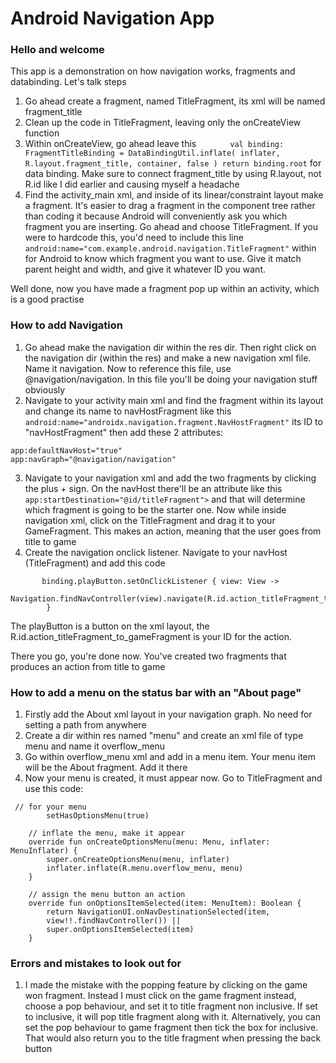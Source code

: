 # Android Navigation App
### Hello and welcome
This app is a demonstration on how navigation works, fragments and databinding. Let's talk steps

1. Go ahead create a fragment, named TitleFragment, its xml will be named fragment_title
2. Clean up the code in TitleFragment, leaving only the onCreateView function
3. Within onCreateView, go ahead leave this ```        val binding: FragmentTitleBinding = DataBindingUtil.inflate(
                inflater, R.layout.fragment_title, container, false
        )
        return binding.root
        ```
        for data binding. Make sure to connect fragment_title by using R.layout, not R.id like I did earlier and causing myself a headache
4. Find the activity_main xml, and inside of its linear/constraint layout make a fragment. It's easier to drag a fragment in the component tree rather than coding it
because Android will conveniently ask you which fragment you are inserting. Go ahead and choose TitleFragment. If you were to hardcode this, you'd need to include this
line ```android:name="com.example.android.navigation.TitleFragment"``` within <fragment /> for Android to know which fragment you want to use. Give it match parent height and
width, and give it whatever ID you want.


Well done, now you have made a fragment pop up within an activity, which is a good practise

### How to add Navigation
1. Go ahead make the navigation dir within the res dir. Then right click on the navigation dir (within the res) and make a new navigation xml file. Name it navigation. Now 
to reference this file, use @navigation/navigation. In this file you'll be doing your navigation stuff obviously
2. Navigate to your activity main xml and find the fragment within its layout and change its name to navHostFragment like this ```android:name="androidx.navigation.fragment.NavHostFragment"``` its ID to "navHostFragment" then add these 2 attributes: 
```
app:defaultNavHost="true"
app:navGraph="@navigation/navigation"
```
3. Navigate to your navigation xml and add the two fragments by clicking the plus +  sign. On the navHost there'll be an attribute like this ``` app:startDestination="@id/titleFragment">``` and that will determine which fragment is going to be the starter one. Now while inside navigation xml, 
click on the TitleFragment and drag it to your GameFragment. This makes an action, meaning that the user goes from title to game
4. Create the navigation onclick listener. Navigate to your navHost (TitleFragment) and add this code 
```
       binding.playButton.setOnClickListener { view: View ->
            Navigation.findNavController(view).navigate(R.id.action_titleFragment_to_gameFragment)
        }
```
The playButton is a button on the xml layout, the R.id.action_titleFragment_to_gameFragment is your ID for the action.

There you go, you're done now. You've created two fragments that produces an action from title to game

### How to add a menu on the status bar with an "About page"
1. Firstly add the About xml layout in your navigation graph. No need for setting a path from anywhere
2. Create a dir within res named "menu" and create an xml file of type menu and name it overflow_menu
3. Go within overflow_menu xml and add in a menu item. Your menu item will be the About fragment. Add it there
4. Now your menu is created, it must appear now. Go to TitleFragment and use this code:

```
 // for your menu
        setHasOptionsMenu(true)

    // inflate the menu, make it appear
    override fun onCreateOptionsMenu(menu: Menu, inflater: MenuInflater) {
        super.onCreateOptionsMenu(menu, inflater)
        inflater.inflate(R.menu.overflow_menu, menu)
    }

    // assign the menu button an action
    override fun onOptionsItemSelected(item: MenuItem): Boolean {
        return NavigationUI.onNavDestinationSelected(item,
        view!!.findNavController()) ||
        super.onOptionsItemSelected(item)
    }
```

### Errors and mistakes to look out for
1. I made the mistake with the popping feature by clicking on the game won fragment. Instead I must click on the game fragment instead, choose a pop behaviour, and set it to
title fragment non inclusive. If set to inclusive, it will pop title fragment along with it. Alternatively, you can set the pop behaviour to game fragment then tick the box
for inclusive. That would also return you to the title fragment when pressing the back button

